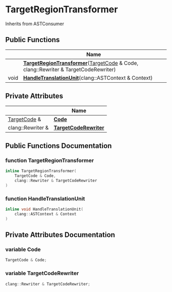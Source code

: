# TargetRegionTransformer





Inherits from ASTConsumer

## Public Functions

|                | Name           |
| -------------- | -------------- |
| | **[TargetRegionTransformer](../Classes/classTargetRegionTransformer.md#function-targetregiontransformer)**([TargetCode](../Classes/classTargetCode.md) & Code, clang::Rewriter & TargetCodeRewriter) |
| void | **[HandleTranslationUnit](../Classes/classTargetRegionTransformer.md#function-handletranslationunit)**(clang::ASTContext & Context) |

## Private Attributes

|                | Name           |
| -------------- | -------------- |
| [TargetCode](../Classes/classTargetCode.md) & | **[Code](../Classes/classTargetRegionTransformer.md#variable-code)**  |
| clang::Rewriter & | **[TargetCodeRewriter](../Classes/classTargetRegionTransformer.md#variable-targetcoderewriter)**  |

## Public Functions Documentation

### function TargetRegionTransformer

```cpp linenums="1"
inline TargetRegionTransformer(
    TargetCode & Code,
    clang::Rewriter & TargetCodeRewriter
)
```


### function HandleTranslationUnit

```cpp linenums="1"
inline void HandleTranslationUnit(
    clang::ASTContext & Context
)
```


## Private Attributes Documentation

### variable Code

```cpp linenums="1"
TargetCode & Code;
```


### variable TargetCodeRewriter

```cpp linenums="1"
clang::Rewriter & TargetCodeRewriter;
```



